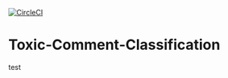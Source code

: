 
[![CircleCI](https://circleci.com/gh/amitmodi06/Toxic-Comment-Classification.svg?style=svg)](https://app.circleci.com/pipelines/github/amitmodi06/Toxic-Comment-Classification)
# Toxic-Comment-Classification
test
